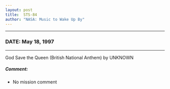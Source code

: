 ```yaml
---
layout: post
title:  STS-84
author: "NASA: Music to Wake Up By"
---
```


----
### DATE: May 18, 1997
----
God Save the Queen (British National Anthem) by UNKNOWN

##### Comment:
* No mission comment
